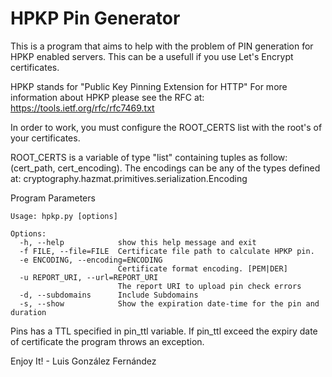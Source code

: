 HPKP Pin Generator
==================

This is a program that aims to help with the problem of PIN generation for HPKP enabled
servers. This can be a usefull if you use Let's Encrypt certificates.

HPKP stands for "Public Key Pinning Extension for HTTP"
For more information about HPKP please see the RFC at: https://tools.ietf.org/rfc/rfc7469.txt

In order to work, you must configure the ROOT_CERTS list with the root's of
your certificates.

ROOT_CERTS is a variable of type "list" containing tuples as follow: (cert_path,
cert_encoding). The encodings can be any of the types defined at: cryptography.hazmat.primitives.serialization.Encoding

Program Parameters

```
Usage: hpkp.py [options]

Options:
  -h, --help            show this help message and exit
  -f FILE, --file=FILE  Certificate file path to calculate HPKP pin.
  -e ENCODING, --encoding=ENCODING
                        Certificate format encoding. [PEM|DER]
  -u REPORT_URI, --url=REPORT_URI
                        The report URI to upload pin check errors
  -d, --subdomains      Include Subdomains
  -s, --show            Show the expiration date-time for the pin and duration
```

Pins has a TTL specified in pin_ttl variable. If pin_ttl exceed the expiry date
of certificate the program throws an exception.

Enjoy It! - Luis González Fernández
